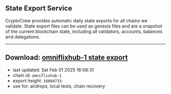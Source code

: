 ## State Export Service
CryptoCrew provides automatic daily state exports for all chains we validate. State export files can be used as genesis files and are a snapshot of the current blockchain state, including all validators, accounts, balances and delegations.

---
**Download: [omniflixhub-1 state export](https://dl-eu2.ccvalidators.com/SERVICE/omniflixhub/omniflixhub-1_export_16004733.json)**
---

- last updated: Sat Feb 01 2025 16:08:31
- chain id: `omniflixhub-1`
- export height: `16004733`
- use for: airdrops, local tests, chain recovery
